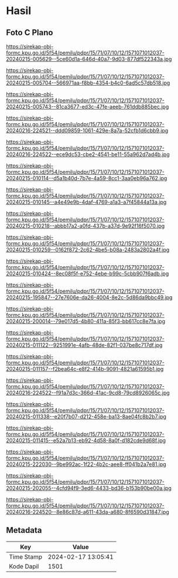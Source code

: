 # Hasil

## Foto C Plano

https://sirekap-obj-formc.kpu.go.id/5f54/pemilu/pdpr/15/71/07/10/12/1571071012037-20240215-005629--5ce60d1a-646d-40a7-9d03-877df522343a.jpg

https://sirekap-obj-formc.kpu.go.id/5f54/pemilu/pdpr/15/71/07/10/12/1571071012037-20240215-005704--566971aa-f8bb-4354-b4c0-6ad5c57db518.jpg

https://sirekap-obj-formc.kpu.go.id/5f54/pemilu/pdpr/15/71/07/10/12/1571071012037-20240215-005743--81ca3677-ed3c-47fe-aeeb-761ddb885bec.jpg

https://sirekap-obj-formc.kpu.go.id/5f54/pemilu/pdpr/15/71/07/10/12/1571071012037-20240216-224521--ddd09859-1061-429e-8a7a-52cfb1d6cbb9.jpg

https://sirekap-obj-formc.kpu.go.id/5f54/pemilu/pdpr/15/71/07/10/12/1571071012037-20240216-224522--ece9dc53-cbe2-4541-be11-55a962d7ad4b.jpg

https://sirekap-obj-formc.kpu.go.id/5f54/pemilu/pdpr/15/71/07/10/12/1571071012037-20240215-010114--d5a1b40d-7b7e-4a59-8cc1-3aa0eb96a762.jpg

https://sirekap-obj-formc.kpu.go.id/5f54/pemilu/pdpr/15/71/07/10/12/1571071012037-20240215-010145--a4e49e9b-4daf-4769-a1a3-a7f45844a13a.jpg

https://sirekap-obj-formc.kpu.go.id/5f54/pemilu/pdpr/15/71/07/10/12/1571071012037-20240215-010218--abbb17a2-a0fd-437b-a37d-9e92f16f5070.jpg

https://sirekap-obj-formc.kpu.go.id/5f54/pemilu/pdpr/15/71/07/10/12/1571071012037-20240215-010259--0162f872-2c62-4be5-b08a-2483a2802a4f.jpg

https://sirekap-obj-formc.kpu.go.id/5f54/pemilu/pdpr/15/71/07/10/12/1571071012037-20240215-010424--8ec08f5f-e752-4ebe-b99c-5cbb907f6adb.jpg

https://sirekap-obj-formc.kpu.go.id/5f54/pemilu/pdpr/15/71/07/10/12/1571071012037-20240215-195847--27e7606e-da26-4004-8e2c-5d86da9bbc49.jpg

https://sirekap-obj-formc.kpu.go.id/5f54/pemilu/pdpr/15/71/07/10/12/1571071012037-20240215-200014--79e017d5-4b80-411a-85f3-bb617cc8e7fa.jpg

https://sirekap-obj-formc.kpu.go.id/5f54/pemilu/pdpr/15/71/07/10/12/1571071012037-20240215-011122--9251991e-4afb-48de-82f1-037be8c717df.jpg

https://sirekap-obj-formc.kpu.go.id/5f54/pemilu/pdpr/15/71/07/10/12/1571071012037-20240215-011157--f2bea64c-e8f2-414b-9091-4821a61595b1.jpg

https://sirekap-obj-formc.kpu.go.id/5f54/pemilu/pdpr/15/71/07/10/12/1571071012037-20240216-224522--f91a7d3c-366d-41ac-9cd8-79cd8926065c.jpg

https://sirekap-obj-formc.kpu.go.id/5f54/pemilu/pdpr/15/71/07/10/12/1571071012037-20240215-011338--e20f7b07-d212-458e-ba13-8ae04fc8b2b7.jpg

https://sirekap-obj-formc.kpu.go.id/5f54/pemilu/pdpr/15/71/07/10/12/1571071012037-20240215-011415--e52a7b13-eb92-4d58-8a0f-d182cde9d68f.jpg

https://sirekap-obj-formc.kpu.go.id/5f54/pemilu/pdpr/15/71/07/10/12/1571071012037-20240215-222030--9be992ac-1f22-4b2c-aee8-ff041b2a7e81.jpg

https://sirekap-obj-formc.kpu.go.id/5f54/pemilu/pdpr/15/71/07/10/12/1571071012037-20240215-202055--4cfd94f9-3ed6-4433-bd36-b153b90be00a.jpg

https://sirekap-obj-formc.kpu.go.id/5f54/pemilu/pdpr/15/71/07/10/12/1571071012037-20240216-224520--8e86c87d-a611-43da-a680-8f6590d31847.jpg


## Metadata

| Key        | Value               |
| ---------- | ------------------- |
| Time Stamp | 2024-02-17 13:05:41 |
| Kode Dapil | 1501                |



